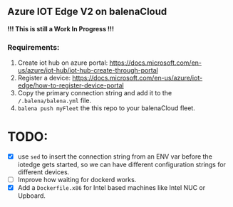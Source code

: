 ## Azure IOT Edge V2 on balenaCloud

**!!! This is still a Work In Progress !!!**

### Requirements:
1. Create iot hub on azure portal: https://docs.microsoft.com/en-us/azure/iot-hub/iot-hub-create-through-portal
2. Register a device: https://docs.microsoft.com/en-us/azure/iot-edge/how-to-register-device-portal
3. Copy the primary connection string and add it to the `/.balena/balena.yml` file.
4. `balena push myFleet` the this repo to your balenaCloud fleet.

# TODO:
- [x] use `sed` to insert the connection string from an ENV var before the iotedge gets started, so we can have different configuration strings for different devices.
- [ ] Improve how waiting for dockerd works.
- [x] Add a `Dockerfile.x86` for Intel based machines like Intel NUC or Upboard.
